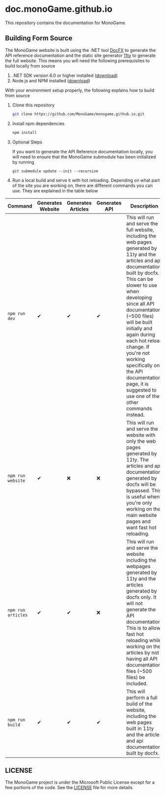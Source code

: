 # doc.monoGame.github.io

This repository contains the documentation for MonoGame.

## Building Form Source

The MonoGame website is built using the .NET tool [DocFX](https://dotnet.github.io/docfx/) to generate the API reference documentation and the static site generator [11ty](https://www.11ty.dev/) to generate the full website.  This means you will need the following prerequisites to build locally from source

1. .NET SDK version 6.0 or higher installed ([download](https://dotnet.microsoft.com/en-us/download))
2. Node.js and NPM installed ([download](https://nodejs.org/en))

With your environment setup properly, the following explains how to build from source

1. Clone this repository

    ```sh
    git clone https://github.com/MonoGame/monogame.github.io.git
    ```

2. Install npm dependencies

    ```sh
    npm install
    ```

3. Optional Steps

   If you want to generate the API Reference documentation locally, you will need to ensure that the MonoGame submodule has been initialized by running 

   `git submodule update --init --recursive`

4. Run a local build and serve it with hot reloading.  Depending on what part of the site you are working on, there are different commands you can use. They are explained in the table below

| Command | Generates Website | Generates Articles | Generates API | Description |
| --- | --- | --- | --- | --- |
| `npm run dev` | ✔ | ✔ | ✔ | This will run and serve the full website, including the web pages generated by 11ty and the articles and api documentation built by docfx.  This can be slower to use when developing since all API documentation (~500 files) will be built initially and again during each hot reload change.  If you're not working specifically on the API documentation page, it is suggested to use one of the other commands instead. |
| `npm run website` | ✔ | ❌ | ❌ | This will run and serve the website with only the web pages generated by 11ty.  The articles and api documentation generated by docfx will be bypassed.  This is useful when you're only working on the main website pages and want fast hot reloading.|
| `npm run articles` | ✔ | ✔ | ❌ | This will run and serve the website including the webpages generated by 11ty and the articles generated by docfx only.  It will not generate the API documentation.  This is to allow fast hot reloading while working on the articles by not having all API documentation files (~500 files) be included. |
| `npm run build` | ✔ | ✔ | ✔ | This will perform a full build of the website, including the web pages built in 11ty and the articles and api documentation built by docfx. |

## LICENSE

The MonoGame project is under the Microsoft Public License except for a few portions of the code. See the [LICENSE](LICENSE) file for more details.
